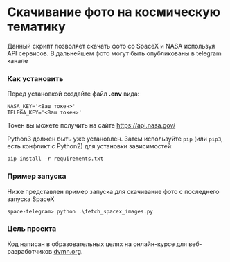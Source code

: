 # Скачивание фото на космическую тематику

Данный скрипт позволяет скачать фото со SpaceX и NASA используя API сервисов. В дальнейшем фото могут быть опубликованы в telegram канале

### Как установить

Перед установкой создайте файл **.env** вида:
```
NASA_KEY='<Ваш токен>'
TELEGA_KEY='<Ваш токен>'
```
Токен вы можете получить на сайте https://api.nasa.gov/

Python3 должен быть уже установлен. 
Затем используйте `pip` (или `pip3`, есть конфликт с Python2) для установки зависимостей:
```
pip install -r requirements.txt
```

### Пример запуска

Ниже представлен пример запуска для скачивание фото с последнего запуска SpaceX
```
space-telegram> python .\fetch_spacex_images.py   

```

### Цель проекта

Код написан в образовательных целях на онлайн-курсе для веб-разработчиков [dvmn.org](https://dvmn.org/).
